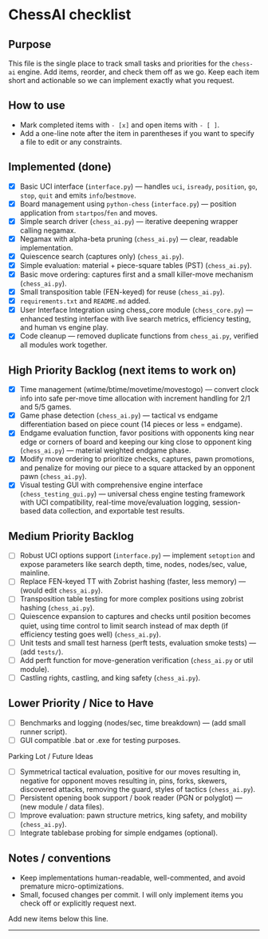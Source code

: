 # ChessAI checklist

Purpose
-------
This file is the single place to track small tasks and priorities for the
`chess-ai` engine. Add items, reorder, and check them off as we go. Keep each
item short and actionable so we can implement exactly what you request.

How to use
----------
- Mark completed items with `- [x]` and open items with `- [ ]`.
- Add a one-line note after the item in parentheses if you want to specify a
  file to edit or any constraints.

Implemented (done)
-------------------

- [x] Basic UCI interface (`interface.py`) — handles `uci`, `isready`, `position`, `go`, `stop`, `quit` and emits `info`/`bestmove`.
- [x] Board management using `python-chess` (`interface.py`) — position application from `startpos`/`fen` and moves.
- [x] Simple search driver (`chess_ai.py`) — iterative deepening wrapper calling negamax.
- [x] Negamax with alpha-beta pruning (`chess_ai.py`) — clear, readable implementation.
- [x] Quiescence search (captures only) (`chess_ai.py`).
- [x] Simple evaluation: material + piece-square tables (PST) (`chess_ai.py`).
- [x] Basic move ordering: captures first and a small killer-move mechanism (`chess_ai.py`).
- [x] Small transposition table (FEN-keyed) for reuse (`chess_ai.py`).
- [x] `requirements.txt` and `README.md` added.
- [x] User Interface Integration using chess_core module (`chess_core.py`) — enhanced testing interface with live search metrics, efficiency testing, and human vs engine play.
- [x] Code cleanup — removed duplicate functions from `chess_ai.py`, verified all modules work together.

High Priority Backlog (next items to work on)
--------------------------------------------

- [x] Time management (wtime/btime/movetime/movestogo) — convert clock info into safe per-move time allocation with increment handling for 2/1 and 5/5 games.
- [x] Game phase detection (`chess_ai.py`) — tactical vs endgame differentiation based on piece count (14 pieces or less = endgame).
- [x] Endgame evaluation function, favor positions with opponents king near edge or corners of board and keeping our king close to opponent king (`chess_ai.py`) — material weighted endgame phase.
- [x] Modify move ordering to prioritize checks, captures, pawn promotions, and penalize for moving our piece to a square attacked by an opponent pawn (`chess_ai.py`).
- [x] Visual testing GUI with comprehensive engine interface (`chess_testing_gui.py`) — universal chess engine testing framework with UCI compatibility, real-time move/evaluation logging, session-based data collection, and exportable test results.

Medium Priority Backlog
-----------------------

- [ ] Robust UCI options support (`interface.py`) — implement `setoption` and expose parameters like search depth, time, nodes, nodes/sec, value, mainline.
- [ ] Replace FEN-keyed TT with Zobrist hashing (faster, less memory) — (would edit `chess_ai.py`).
- [ ] Transposition table testing for more complex positions using zobrist hashing (`chess_ai.py`).
- [ ] Quiescence expansion to captures and checks until position becomes quiet, using time control to limit search instead of max depth (if efficiency testing goes well) (`chess_ai.py`).
- [ ] Unit tests and small test harness (perft tests, evaluation smoke tests) — (add `tests/`).
- [ ] Add perft function for move-generation verification (`chess_ai.py` or util module).
- [ ] Castling rights, castling, and king safety (`chess_ai.py`).

Lower Priority / Nice to Have
-----------------------------

- [ ] Benchmarks and logging (nodes/sec, time breakdown) — (add small runner script).
- [ ] GUI compatible .bat or .exe for testing purposes.

Parking Lot / Future Ideas
- [ ] Symmetrical tactical evaluation, positive for our moves resulting in, negative for opponent moves resulting in, pins, forks, skewers, discovered attacks, removing the guard, styles of tactics (`chess_ai.py`).
- [ ] Persistent opening book support / book reader (PGN or polyglot) — (new module / data files).
- [ ] Improve evaluation: pawn structure metrics, king safety, and mobility (`chess_ai.py`).
- [ ] Integrate tablebase probing for simple endgames (optional).

Notes / conventions
-------------------
- Keep implementations human-readable, well-commented, and avoid premature micro-optimizations.
- Small, focused changes per commit. I will only implement items you check off or explicitly request next.

Add new items below this line.

----------------------------------------

